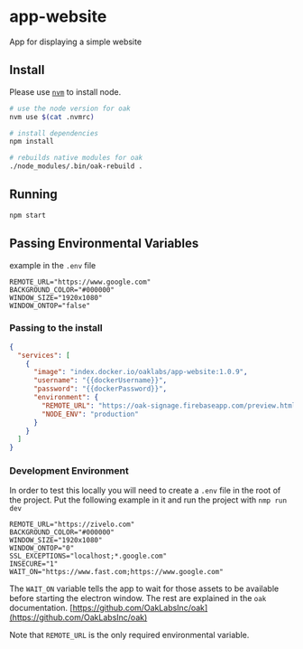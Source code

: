 # app-website

App for displaying a simple website

## Install

Please use [`nvm`](https://github.com/creationix/nvm#install-script) to install node.

``` bash
# use the node version for oak
nvm use $(cat .nvmrc)

# install dependencies
npm install

# rebuilds native modules for oak
./node_modules/.bin/oak-rebuild .
```

## Running

``` bash
npm start
```

## Passing Environmental Variables

example in the `.env` file

``` text
REMOTE_URL="https://www.google.com"
BACKGROUND_COLOR="#000000"
WINDOW_SIZE="1920x1080"
WINDOW_ONTOP="false"
```

### Passing to the install

``` json
{
  "services": [
    {
      "image": "index.docker.io/oaklabs/app-website:1.0.9",
      "username": "{{dockerUsername}}",
      "password": "{{dockerPassword}}",
      "environment": {
        "REMOTE_URL": "https://oak-signage.firebaseapp.com/preview.html?apikey=K6z0KH8UeYgSgeRVuVWlnzFBfD32&galleryname=coffee_shop",
        "NODE_ENV": "production"
      }
    }
  ]
}
```

### Development Environment

In order to test this locally you will need to create a `.env` file in the root of the project. Put the following example in it and run the project with `nmp run dev`

```
REMOTE_URL="https://zivelo.com"
BACKGROUND_COLOR="#000000"
WINDOW_SIZE="1920x1080"
WINDOW_ONTOP="0"
SSL_EXCEPTIONS="localhost;*.google.com"
INSECURE="1"
WAIT_ON="https://www.fast.com;https://www.google.com"
```

The `WAIT_ON` variable tells the app to wait for those assets to be available before starting the electron window. The rest are explained in the `oak` documentation. [https://github.com/OakLabsInc/oak](https://github.com/OakLabsInc/oak)

Note that `REMOTE_URL` is the only required environmental variable.
